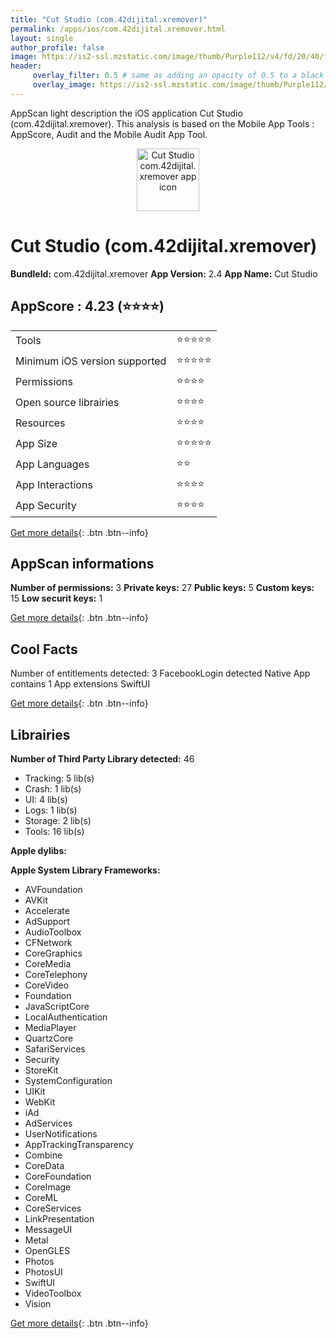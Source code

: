 ```yaml
---
title: "Cut Studio (com.42dijital.xremover)"
permalink: /apps/ios/com.42dijital.xremover.html
layout: single
author_profile: false
image: https://is2-ssl.mzstatic.com/image/thumb/Purple112/v4/fd/20/40/fd2040c1-0892-cd5c-9079-d13b48f57be9/AppIcon-1x_U007emarketing-0-10-0-85-220.png/512x512bb.jpg
header: 
     overlay_filter: 0.5 # same as adding an opacity of 0.5 to a black background
     overlay_image: https://is2-ssl.mzstatic.com/image/thumb/Purple112/v4/fd/20/40/fd2040c1-0892-cd5c-9079-d13b48f57be9/AppIcon-1x_U007emarketing-0-10-0-85-220.png/512x512bb.jpg
---
```

AppScan light description the iOS application Cut Studio (com.42dijital.xremover). This analysis is based on the Mobile App Tools : AppScore, Audit and the Mobile Audit App Tool.

  
  
<div style="text-align: center;"><img src="https://is2-ssl.mzstatic.com/image/thumb/Purple112/v4/fd/20/40/fd2040c1-0892-cd5c-9079-d13b48f57be9/AppIcon-1x_U007emarketing-0-10-0-85-220.png/512x512bb.jpg" width="100" height="100" alt="Cut Studio com.42dijital.xremover app icon"></div>  
  
# Cut Studio (com.42dijital.xremover)

**BundleId:** com.42dijital.xremover
**App Version:** 2.4
**App Name:** Cut Studio


## AppScore : 4.23 (⭐️⭐️⭐️⭐️) 

<table>
<tr><td> Tools </td><td> ⭐️⭐️⭐️⭐️⭐️ </td></tr>
<tr><td> Minimum iOS version supported </td><td> ⭐️⭐️⭐️⭐️⭐️ </td></tr>
<tr><td> Permissions </td><td> ⭐️⭐️⭐️⭐️ </td></tr>
<tr><td> Open source librairies </td><td> ⭐️⭐️⭐️⭐️ </td></tr>
<tr><td> Resources </td><td> ⭐️⭐️⭐️⭐️ </td></tr>
<tr><td> App Size </td><td> ⭐️⭐️⭐️⭐️⭐️ </td></tr>
<tr><td> App Languages </td><td> ⭐️⭐️ </td></tr>
<tr><td> App Interactions </td><td> ⭐️⭐️⭐️⭐️ </td></tr>
<tr><td> App Security </td><td> ⭐️⭐️⭐️⭐️ </td></tr>
</table>

[Get more details](/pricing.html){: .btn .btn--info}  
  
## AppScan informations 

**Number of permissions:** 3
**Private keys:** 27
**Public keys:** 5
**Custom keys:** 15
**Low securit keys:** 1
  
[Get more details](/pricing.html){: .btn .btn--info}

## Cool Facts

Number of entitlements detected: 3
FacebookLogin detected
Native App
contains 1 App extensions
SwiftUI
  
[Get more details](/pricing.html){: .btn .btn--info}

## Librairies 
**Number of Third Party Library detected:** 46
- Tracking: 5 lib(s)
- Crash: 1 lib(s)
- UI: 4 lib(s)
- Logs: 1 lib(s)
- Storage: 2 lib(s)
- Tools: 16 lib(s)

**Apple dylibs:**


**Apple System Library Frameworks:**
- AVFoundation
- AVKit
- Accelerate
- AdSupport
- AudioToolbox
- CFNetwork
- CoreGraphics
- CoreMedia
- CoreTelephony
- CoreVideo
- Foundation
- JavaScriptCore
- LocalAuthentication
- MediaPlayer
- QuartzCore
- SafariServices
- Security
- StoreKit
- SystemConfiguration
- UIKit
- WebKit
- iAd
- AdServices
- UserNotifications
- AppTrackingTransparency
- Combine
- CoreData
- CoreFoundation
- CoreImage
- CoreML
- CoreServices
- LinkPresentation
- MessageUI
- Metal
- OpenGLES
- Photos
- PhotosUI
- SwiftUI
- VideoToolbox
- Vision


  
[Get more details](/pricing.html){: .btn .btn--info}

